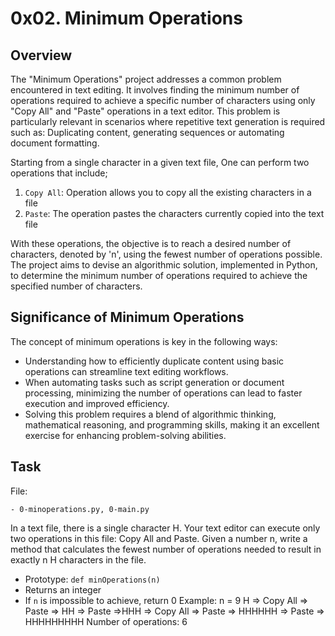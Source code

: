 # 0x02. Minimum Operations

## Overview
The "Minimum Operations" project addresses a common problem encountered in text editing. It involves finding the minimum number of operations required to achieve a specific number of characters using only "Copy All" and "Paste" operations in a text editor. This problem is particularly relevant in scenarios where repetitive text generation is required such as: Duplicating content, generating sequences or automating document formatting. 

Starting from a single character in a given text file, One can perform two operations that include;
1. `Copy All`: Operation allows you to copy all the existing characters in a file
2. `Paste`: The operation pastes the characters currently copied into the text file

With these operations, the objective is to reach a desired number of characters, denoted by 'n', using the fewest number of operations possible. The project aims to devise an algorithmic solution, implemented in Python, to determine the minimum number of operations required to achieve the specified number of characters.


## Significance of Minimum Operations
The concept of minimum operations is key in the following ways:
- Understanding how to efficiently duplicate content using basic operations can streamline text editing workflows.
- When automating tasks such as script generation or document processing, minimizing the number of operations can lead to faster execution and improved efficiency.
- Solving this problem requires a blend of algorithmic thinking, mathematical reasoning, and programming skills, making it an excellent exercise for enhancing problem-solving abilities.


## Task

File:

    - 0-minoperations.py, 0-main.py

In a text file, there is a single character H. Your text editor can execute only two operations in this file: Copy All and Paste. Given a number n, write a method that calculates the fewest number of operations needed to result in exactly n H characters in the file.
- Prototype: `def minOperations(n)`
- Returns an integer
- If `n` is impossible to achieve, return 0
Example:
n = 9
H => Copy All => Paste => HH => Paste =>HHH => Copy All => Paste => HHHHHH => Paste => HHHHHHHHH
Number of operations: 6